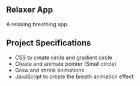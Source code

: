 ## Relaxer App

A relaxing breathing app.

## Project Specifications

- CSS to create circle and gradient circle
- Create and animate pointer (Small circle)
- Grow and shrink animations
- JavaScript to create the breath animation effect
